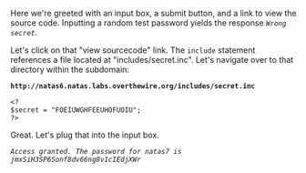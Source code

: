 Here we're greeted with an input box, a submit button, and a link to view the source code. Inputting a random test password yields the response *`Wrong secret`*. 

Let's click on that "view sourcecode" link. The `include` statement references a file located at "includes/secret.inc". Let's navigate over to that directory within the subdomain:

**`http://natas6.natas.labs.overthewire.org/includes/secret.inc`**  
```
<?
$secret = "FOEIUWGHFEEUHOFUOIU";
?>
```

Great. Let's plug that into the input box.

*`Access granted. The password for natas7 is jmxSiH3SP6Sonf8dv66ng8v1cIEdjXWr`*  
